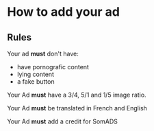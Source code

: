 # How to add your ad

## Rules

Your ad **must** don't have:
- have pornografic content
- lying content
- a fake button

Your Ad **must** have a 3/4, 5/1 and 1/5 image ratio.

Your Ad **must** be translated in French and English

Your Ad **must** add a credit for SomADS
